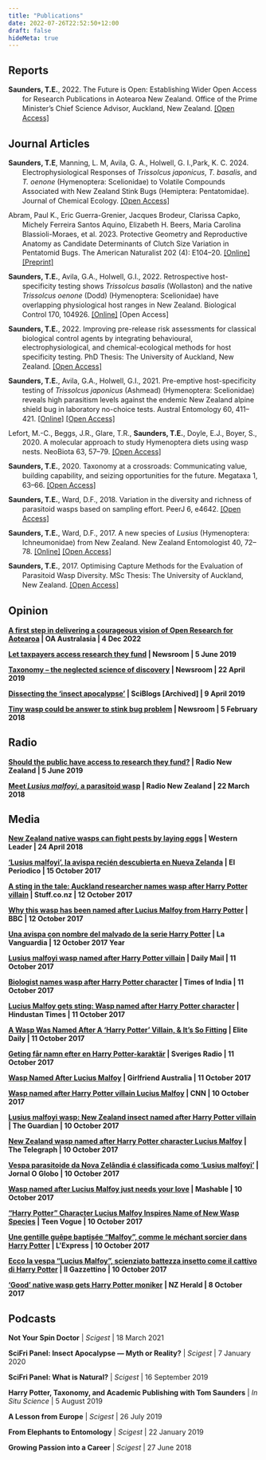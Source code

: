 ```yaml
---
title: "Publications"
date: 2022-07-26T22:52:50+12:00
draft: false
hideMeta: true
---
```

## Reports

<div class="csl-bib-body" style="line-height: 1.35; margin-left: 2em; text-indent:-2em; margin-bottom: 10px">
  <div class="csl-entry"><b>Saunders, T.E.</b>, 2022. The Future is Open: Establishing Wider Open Access for Research Publications in Aotearoa New Zealand. Office of the Prime Minister’s Chief Science Advisor, Auckland, New Zealand. <a href="https://doi.org/10.5281/zenodo.6872128">[Open Access]</a></div>
</div>

## Journal Articles

<div class="csl-bib-body" style="line-height: 1.35; margin-left: 2em; text-indent:-2em; margin-bottom: 10px">
  <div class="csl-entry"><b>Saunders, T.E</b>, Manning, L. M, Avila, G. A., Holwell, G. I.,Park, K. C. 2024. Electrophysiological Responses of <i>Trissolcus japonicus</i>, <i>T. basalis</i>, and <i>T. oenone</i> (Hymenoptera: Scelionidae) to Volatile Compounds Associated with New Zealand Stink Bugs (Hemiptera: Pentatomidae). Journal of Chemical Ecology. <a href=" https://doi.org/10.1007/s10886-024-01533-7">[Open Access]</a></div>
</div>

<div class="csl-bib-body" style="line-height: 1.35; margin-left: 2em; text-indent:-2em; margin-bottom: 10px">
  <div class="csl-entry">Abram, Paul K., Eric Guerra-Grenier, Jacques Brodeur, Clarissa Capko, Michely Ferreira Santos Aquino, Elizabeth H. Beers, Maria Carolina Blassioli-Moraes, et al. 2023. Protective Geometry and Reproductive Anatomy as Candidate Determinants of Clutch Size Variation in Pentatomid Bugs. The American Naturalist 202 (4): E104–20. <a href="https://doi.org/10.1086/725917">[Online]</a> <a href=https://www.biorxiv.org/content/10.1101/2022.05.16.492197v2>[Preprint]</a></div>
</div>

<div class="csl-bib-body" style="line-height: 1.35; margin-left: 2em; text-indent:-2em; margin-bottom: 10px">
  <div class="csl-entry"><b>Saunders, T.E.</b>, Avila, G.A., Holwell, G.I., 2022. Retrospective host-specificity testing shows <i>Trissolcus basalis</i> (Wollaston) and the native <i>Trissolcus oenone</i> (Dodd) (Hymenoptera: Scelionidae) have overlapping physiological host ranges in New Zealand. Biological Control 170, 104926. <a href="https://doi.org/10.1016/j.biocontrol.2022.104926">[Online]</a> <a href=""></a>[Open Access]</div>
</div>

<div class="csl-bib-body" style="line-height: 1.35; margin-left: 2em; text-indent:-2em; margin-bottom: 10px">
  <div class="csl-entry"><b>Saunders, T.E.</b>, 2022. Improving pre-release risk assessments for classical biological control agents by integrating behavioural, electrophysiological, and chemical-ecological methods for host specificity testing. PhD Thesis: The University of Auckland, New Zealand. <a href="https://hdl.handle.net/2292/58529">[Open Access]</a></div>
</div>

<div class="csl-bib-body" style="line-height: 1.35; margin-left: 2em; text-indent:-2em; margin-bottom: 10px">
  <div class="csl-entry"><b>Saunders, T.E.</b>, Avila, G.A., Holwell, G.I., 2021. Pre-emptive host-specificity testing of <i>Trissolcus japonicus</i> (Ashmead) (Hymenoptera: Scelionidae) reveals high parasitism levels against the endemic New Zealand alpine shield bug in laboratory no-choice tests. Austral Entomology 60, 411–421. <a href="https://doi.org/10.1111/aen.12532">[Online]</a> <a href="https://hdl.handle.net/2292/54897">[Open Access]</a></div>
</div>

<div class="csl-bib-body" style="line-height: 1.35; margin-left: 2em; text-indent:-2em; margin-bottom: 10px">
  <div class="csl-entry">Lefort, M.-C., Beggs, J.R., Glare, T.R., <b>Saunders, T.E.</b>, Doyle, E.J., Boyer, S., 2020. A molecular approach to study Hymenoptera diets using wasp nests. NeoBiota 63, 57–79. <a href="https://doi.org/10.3897/neobiota.63.58640">[Open Access]</a></div>
</div>

<div class="csl-bib-body" style="line-height: 1.35; margin-left: 2em; text-indent:-2em; margin-bottom: 10px">
  <div class="csl-entry"><b>Saunders, T.E.</b>, 2020. Taxonomy at a crossroads: Communicating value, building capability, and seizing opportunities for the future. Megataxa 1, 63–66. <a href="https://doi.org/10.11646/megataxa.1.1.13">[Open Access]</a></div>
</div>

<div class="csl-bib-body" style="line-height: 1.35; margin-left: 2em; text-indent:-2em; margin-bottom: 10px">
  <div class="csl-entry"><b>Saunders, T.E.</b>, Ward, D.F., 2018. Variation in the diversity and richness of parasitoid wasps based on sampling effort. PeerJ 6, e4642. <a href="https://doi.org/10.7717/peerj.4642">[Open Access]</a></div>
</div>

<div class="csl-bib-body" style="line-height: 1.35; margin-left: 2em; text-indent:-2em; margin-bottom: 10px">
  <div class="csl-entry"><b>Saunders, T.E.</b>, Ward, D.F., 2017. A new species of <i>Lusius</i> (Hymenoptera: Ichneumonidae) from New Zealand. New Zealand Entomologist 40, 72–78. <a href="https://doi.org/10.1080/00779962.2017.1357427">[Online]</a> <a href="http://hdl.handle.net/2292/41733">[Open Access]</a></div>
</div>

<div class="csl-bib-body" style="line-height: 1.35; margin-left: 2em; text-indent:-2em;">
  <div class="csl-entry"><b>Saunders, T.E.</b>, 2017. Optimising Capture Methods for the Evaluation of Parasitoid Wasp Diversity. MSc Thesis: The University of Auckland, New Zealand. <a href="http://hdl.handle.net/2292/31937">[Open Access]</a></div>
</div>

## Opinion

<p><b><a href="https://oaaustralasia.org/2022/12/04/a-first-step-in-delivering-a-courageous-vision-of-open-research-for-aotearoa/">A first step in delivering a courageous vision of Open Research for Aotearoa</a> | OA Australasia | 4 Dec 2022 </b></p>

<p><b><a href="https://www.newsroom.co.nz/@ideasroom/2019/06/05/608879/why-cant-taxpayers-access-the-research-they-fund">Let taxpayers access research they fund</a> | Newsroom | 5 June 2019 </b></p>

<p><b><a href="https://www.newsroom.co.nz/@ideasroom/2019/04/19/544490/taxonomy-the-neglected-science-of-discovery">Taxonomy – the neglected science of discovery</a> | Newsroom | 22 April 2019 </b></p>

<p><b><a href="https://ndhadeliver.natlib.govt.nz/webarchive/20220622093355/https://sciblogs.co.nz/guestwork/2019/04/09/dissecting-the-insect-apocalypse/">Dissecting the ‘insect apocalypse’</a> | SciBlogs [Archived] | 9 April 2019</b></p>

<p><b><a href="https://www.newsroom.co.nz/@ideasroom/2018/02/05/80634/tiny-wasp-could-be-answer-to-stink-bug-problem">Tiny wasp could be answer to stink bug problem</a> | Newsroom | 5 February 2018</b></p>

## Radio

<p><b><a href="https://www.rnz.co.nz/national/programmes/nights/audio/2018698285/should-the-public-have-access-to-research-they-fund">Should the public have access to research they fund?</a> | Radio New Zealand | 5 June 2019</b></p>

<p><b><a href="https://www.rnz.co.nz/national/programmes/ourchangingworld/audio/2018636863/meet-lusius-malfoyi-a-parasitoid-wasp">Meet <i>Lusius malfoyi</i>, a parasitoid wasp</a> | Radio New Zealand | 22 March 2018</b></p>

## Media

<p><b><a href="https://www.stuff.co.nz/auckland/local-news/western-leader/103326526/new-zealand-native-wasps-can-fight-pests-by-laying-eggs">New Zealand native wasps can fight pests by laying eggs</a> | Western Leader | 24 April 2018</b></p>

<p><b><a href="http://www.elperiodico.com/es/extra/20171015/lucius-mallfoy-avispa-nombre-enemigo-harry-potter-6354482">‘Lusius malfoyi’, la avispa recién descubierta en Nueva Zelanda</a> | El Periodico | 15 October 2017</b></p>

<p><b><a href="https://www.stuff.co.nz/national/97833084/a-sting-in-the-tale-auckland-researcher-names-wasp-after-harry-potter-villain">A sting in the tale: Auckland researcher names wasp after Harry Potter villain</a> | Stuff.co.nz | 12 October 2017</b></p>

<p><b><a href="https://www.bbc.co.uk/newsbeat/article/41582081/why-this-wasp-has-been-named-after-lucius-malfoy-from-harry-potter">Why this wasp has been named after Lucius Malfoy from Harry Potter</a> | BBC | 12 October 2017</b></p>

<p><b><a href="http://www.lavanguardia.com/natural/20171012/431966915590/avispa-nombre-malvado-harry-potter.html">Una avispa con nombre del malvado de la serie Harry Potter</a> | La Vanguardia | 12 October 2017 Year</b></p>

<p><b><a href="https://www.dailymail.co.uk/sciencetech/article-4966208/Lusius-malfoyi-wasp-named-Harry-Potter-villain.html">Lusius malfoyi wasp named after Harry Potter villain</a> | Daily Mail | 11 October 2017</b></p>

<p><b><a href="https://timesofindia.indiatimes.com/life-style/books/features/biologist-names-wasp-after-harry-potter-character/articleshow/61035255.cms">Biologist names wasp after Harry Potter character</a> | Times of India | 11 October 2017</b></p>

<p><b><a href="http://www.hindustantimes.com/science/lusius-malfoy-gets-sting-wasp-named-after-harry-potter-character/story-IXnuMGa4HmdATntJ5WP7xK.html">Lucius Malfoy gets sting: Wasp named after Harry Potter character</a> | Hindustan Times | 11 October 2017</b></p>

<p><b><a href="https://www.elitedaily.com/p/a-wasp-was-named-after-a-harry-potter-villain-its-so-fitting-2888145">A Wasp Was Named After A ‘Harry Potter’ Villain, & It’s So Fitting</a> | Elite Daily | 11 October 2017</b></p>

<p><b><a href="https://sverigesradio.se/sida/artikel.aspx?programid=4416&artikel=6795998">Geting får namn efter en Harry Potter-karaktär</a> | Sveriges Radio | 11 October 2017</b></p>

<p><b><a href="https://www.girlfriend.com.au/wasp-named-after-lucius-malfoy">Wasp Named After Lucius Malfoy</a> | Girlfriend Australia | 11 October 2017</b></p>

<p><b><a href="https://edition.cnn.com/2017/10/10/asia/harry-potter-wasp-lusius-malfoyi-lucius-malfoy/index.html">Wasp named after Harry Potter villain Lucius Malfoy</a> | CNN | 10 October 2017</b></p>

<p><b><a href="https://www.theguardian.com/environment/2017/oct/10/lusius-malfoyi-wasp-new-zealand-insect-named-after-harry-potter-villain">Lusius malfoyi wasp: New Zealand insect named after Harry Potter villain</a> | The Guardian | 10 October 2017</b></p>

<p><b><a href="https://www.telegraph.co.uk/news/2017/10/10/new-zealand-wasp-named-harry-potter-character-lucius-malfoy/">New Zealand wasp named after Harry Potter character Lucius Malfoy</a> | The Telegraph | 10 October 2017</b></p>

<p><b><a href="https://oglobo.globo.com/sociedade/ciencia/vespa-parasitoide-da-nova-zelandia-classificada-como-lusius-malfoyi-21929981">Vespa parasitoide da Nova Zelândia é classificada como ‘Lusius malfoyi’</a> | Jornal O Globo | 10 October 2017</b></p>

<p><b><a href="https://mashable.com/2017/10/10/wasp-harry-potter-lucius-malfoy/#5T_O6zrChEqr">Wasp named after Lucius Malfoy just needs your love</a> | Mashable | 10 October 2017</b></p>

<p><b><a href="https://www.teenvogue.com/story/wasp-harry-potter">“Harry Potter” Character Lucius Malfoy Inspires Name of New Wasp Species</a> | Teen Vogue | 10 October 2017</b></p>

<p><b><a href="http://www.lexpress.fr/insolite/animaux/une-gentille-guepe-baptisee-malfoy-comme-le-mechant-sorcier-dans-harry-potter_1950992.html">Une gentille guêpe baptisée “Malfoy”, comme le méchant sorcier dans Harry Potter</a> | L'Express | 10 October 2017</b></p>

<p><b><a href="http://ilgazzettino.it/lealtre/insetto_vespa_lucius_malfoy_harry_potter-3292831.html">Ecco la vespa “Lucius Malfoy”, scienziato battezza insetto come il cattivo di Harry Potter</a> |  Il Gazzettino | 10 October 2017</b></p>

<p><b><a href="http://www.nzherald.co.nz/nz/news/article.cfm?c_id=1&objectid=11930858">‘Good’ native wasp gets Harry Potter moniker</a> | NZ Herald | 8 October 2017</b></p>

## Podcasts

<p><b>Not Your Spin Doctor</b> | <i>Scigest</i> | 18 March 2021</p>

<p><b>SciFri Panel: Insect Apocalypse — Myth or Reality?</b> | <i>Scigest</i> | 7 January 2020</p>

<p><b>SciFri Panel: What is Natural?</b> | <em>Scigest</em> | 16 September 2019</p>

<p><b>Harry Potter, Taxonomy, and Academic Publishing with Tom Saunders</b> | <i>In Situ Science</i> | 5 August 2019</p>

<p><b>A Lesson from Europe</b> | <i>Scigest</i> | 26 July 2019</p>

<p><b>From Elephants to Entomology</b> | <i>Scigest</i> | 22 January 2019</p>

<p><b>Growing Passion into a Career</b> | <i>Scigest</i> | 27 June 2018</p>

